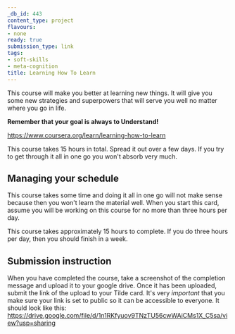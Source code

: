 ```yaml
---
_db_id: 443
content_type: project
flavours:
- none
ready: true
submission_type: link
tags:
- soft-skills
- meta-cognition
title: Learning How To Learn
---
```


This course will make you better at learning new things. It will give you some new strategies and superpowers that will serve you well no matter where you go in life.

**Remember that your goal is always to Understand!**

https://www.coursera.org/learn/learning-how-to-learn

This course takes 15 hours in total. Spread it out over a few days. If you try to get through it all in one go you won't absorb very much.

## Managing your schedule

This course takes some time and doing it all in one go will not make sense because then you won't learn the material well. When you start this card, assume you will be working on this course for no more than three hours per day.

This course takes approximately 15 hours to complete. If you do three hours per day, then you should finish in a week.

## Submission instruction

When you have completed the course, take a screenshot of the completion message and upload it to your google drive. Once it has been uploaded, submit the link of the upload to your Tilde card.
It's very *important* that you make sure your link is set to public so it can be accessible to everyone.
It should look like this:
https://drive.google.com/file/d/1n1RKfyuov9TNzTU56cwWAiCMs1X_C5sa/view?usp=sharing
